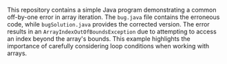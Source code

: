 This repository contains a simple Java program demonstrating a common off-by-one error in array iteration. The `bug.java` file contains the erroneous code, while `bugSolution.java` provides the corrected version.  The error results in an `ArrayIndexOutOfBoundsException` due to attempting to access an index beyond the array's bounds.  This example highlights the importance of carefully considering loop conditions when working with arrays.
